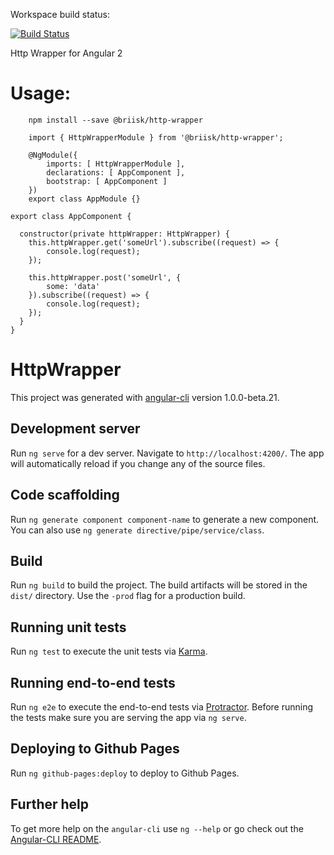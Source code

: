 Workspace build status:

[![Build Status](https://semaphoreci.com/api/v1/briisk-co/http-wrapper/branches/master/badge.svg)](https://semaphoreci.com/briisk-co/http-wrapper)

Http Wrapper for Angular 2

# Usage:

```
    npm install --save @briisk/http-wrapper
```

```
    import { HttpWrapperModule } from '@briisk/http-wrapper';

    @NgModule({
        imports: [ HttpWrapperModule ],
        declarations: [ AppComponent ],
        bootstrap: [ AppComponent ]
    })
    export class AppModule {}
```

```
export class AppComponent {

  constructor(private httpWrapper: HttpWrapper) {
    this.httpWrapper.get('someUrl').subscribe((request) => {
        console.log(request);
    });

    this.httpWrapper.post('someUrl', {
        some: 'data'
    }).subscribe((request) => {
        console.log(request);
    });
  }
}
```

# HttpWrapper

This project was generated with [angular-cli](https://github.com/angular/angular-cli) version 1.0.0-beta.21.

## Development server
Run `ng serve` for a dev server. Navigate to `http://localhost:4200/`. The app will automatically reload if you change any of the source files.

## Code scaffolding

Run `ng generate component component-name` to generate a new component. You can also use `ng generate directive/pipe/service/class`.

## Build

Run `ng build` to build the project. The build artifacts will be stored in the `dist/` directory. Use the `-prod` flag for a production build.

## Running unit tests

Run `ng test` to execute the unit tests via [Karma](https://karma-runner.github.io).

## Running end-to-end tests

Run `ng e2e` to execute the end-to-end tests via [Protractor](http://www.protractortest.org/).
Before running the tests make sure you are serving the app via `ng serve`.

## Deploying to Github Pages

Run `ng github-pages:deploy` to deploy to Github Pages.

## Further help

To get more help on the `angular-cli` use `ng --help` or go check out the [Angular-CLI README](https://github.com/angular/angular-cli/blob/master/README.md).
